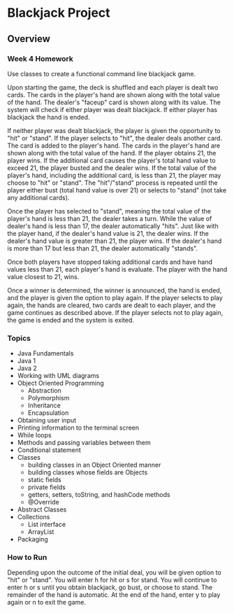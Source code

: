 # Blackjack Project

## Overview
### Week 4 Homework
Use classes to create a functional command line blackjack game.

Upon starting the game, the deck is shuffled and each player is dealt two cards. The cards in the player's hand are shown along with the total value of the hand. The dealer's "faceup" card is shown along with its value. The system will check if either player was dealt blackjack. If either player has blackjack the hand is ended.

If neither player was dealt blackjack, the player is given the opportunity to "hit" or "stand". If the player selects to "hit", the dealer deals another card. The card is added to the player's hand. The cards in the player's hand are shown along with the total value of the hand. If the player obtains 21, the player wins. If the additional card causes the player's total hand value to exceed 21, the player busted and the dealer wins. If the total value of the player's hand, including the additional card, is less than 21, the player may choose to "hit" or "stand". The "hit"/"stand" process is repeated until the player either bust (total hand value is over 21) or selects to "stand" (not take any additional cards).

Once the player has selected to "stand", meaning the total value of the player's hand is less than 21, the dealer takes a turn. While the value of dealer's hand is less than 17, the dealer automatically "hits". Just like with the player hand, if the dealer's hand value is 21, the dealer wins. If the dealer's hand value is greater than 21, the player wins. If the dealer's hand is more than 17 but less than 21, the dealer automatically "stands".

Once both players have stopped taking additional cards and have hand values less than 21, each player's hand is evaluate. The player with the hand value closest to 21, wins.

Once a winner is determined, the winner is announced, the hand is ended, and the player is given the option to play again. If the player selects to play again, the hands are cleared, two cards are dealt to each player, and the game continues as described above. If the player selects not to play again, the game is ended and the system is exited.

### Topics
* Java Fundamentals
* Java 1
* Java 2
* Working with UML diagrams
* Object Oriented Programming
  - Abstraction
  - Polymorphism
  - Inheritance
  - Encapsulation
* Obtaining user input
* Printing information to the terminal screen
* While loops
* Methods and passing variables between them
* Conditional statement
* Classes
  - building classes in an Object Oriented manner
  - building classes whose fields are Objects
  - static fields
  - private fields
  - getters, setters, toString, and hashCode methods
  - @Override
* Abstract Classes
* Collections
  - List interface
  - ArrayList
* Packaging

### How to Run
Depending upon the outcome of the initial deal, you will be given option to "hit" or "stand". You will enter h for hit or s for stand. You will continue to enter h or s until you obtain blackjack, go bust, or choose to stand. The remainder of the hand is automatic. At the end of the hand, enter y to play again or n to exit the game.
